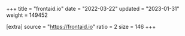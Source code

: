 +++
title = "frontaid.io"
date = "2022-03-22"
updated = "2023-01-31"
weight = 149452

[extra]
source = "https://frontaid.io"
ratio = 2
size = 146
+++
